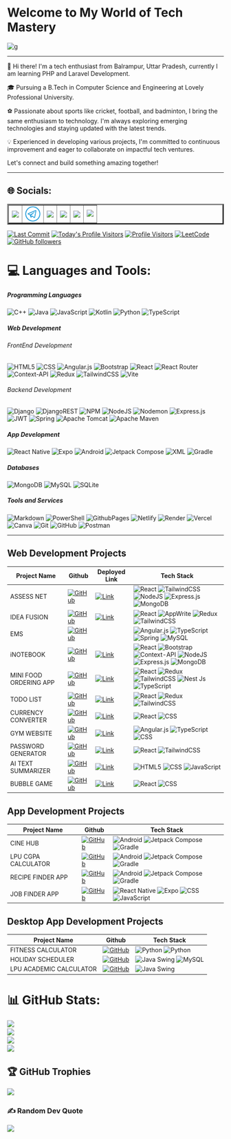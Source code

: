 # Welcome to My World of Tech Mastery

![g](https://github.com/user-attachments/assets/86295a53-99e6-400f-ace4-ce49973570e3)


---

👋 Hi there! I'm a tech enthusiast from Balrampur, Uttar Pradesh, currently I am learning PHP and Laravel Development.

🎓 Pursuing a B.Tech in Computer Science and Engineering at Lovely Professional University. 

⚽ Passionate about sports like cricket, football, and badminton, I bring the same enthusiasm to technology. I'm always exploring emerging technologies and staying updated with the latest trends.

💡 Experienced in developing various projects, I'm committed to continuous improvement and eager to collaborate on impactful tech ventures.

Let's connect and build something amazing together!

---

## 🌐 Socials:
<table border="3" radius="20">
    <td><a href="https://wa.me/7237890715" target="_blank"> <img align="center" src="https://user-images.githubusercontent.com/74038190/235294019-40007353-6219-4ec5-b661-b3c35136dd0b.gif" width="45px" /> </a></td>
    <td><a href="https://t.me/Skp3214" target="_blank"> <img align="center" src="https://github.com/AkashSingh3031/AkashSingh3031/blob/main/images/Social%20Media/telegram(color).png" width="35px" /> </a></td>
    <td><a href="https://www.linkedin.com/in/skp3214/" target="_blank"> <img align="center" src="https://user-images.githubusercontent.com/74038190/235294012-0a55e343-37ad-4b0f-924f-c8431d9d2483.gif" width="45px" /> </a></td>
    <td><a href="https://www.instagram.com/skprajapati3215/" target="_blank"> <img align="center" src="https://user-images.githubusercontent.com/74038190/235294013-a33e5c43-a01c-43f6-b44d-a406d8b4ab75.gif" width="45px" /> </a></td>
    <td><a href="https://twitter.com/skp3214" target="_blank"> <img align="center" src="https://user-images.githubusercontent.com/74038190/235294011-b8074c31-9097-4a65-a594-4151b58743a8.gif" width="45px" /> </a></td>
    <td><a href="https://mail.google.com/mail/u/0/?fs=1&to=skprajapati3214@gmail.com&tf=cm" target="_blank">  <img src="https://img.icons8.com/?size=100&id=P7UIlhbpWzZm&format=png&color=000000" width="35px"/> </a></td>
</table>


[![Last Commit](https://custom-icon-badges.demolab.com/github/last-commit/skp3214/skp3214?style=plastic&logo=history)](https://github.com/skp3214/skp3214/commits/master)
[![Today's Profile Visitors](https://hits.sh/github.com/skp3214/skp3214.svg?view=today-total&label=Today's%20Profile%20View&extraCount=0&labelColor=fe3757&logo=github)](https://github.com/skp3214)
[![Profile Visitors](https://hits.sh/github.com/skp3214/skp3214.svg?label=Total%20Profile%20View&extraCount=0&color=fe3757&labelColor=bf11cc&logo=github)](https://github.com/Nilesh-0203)
[![LeetCode](https://img.shields.io/badge/dynamic/json?style=flat&labelColor=orange&logo=leetcode&logoColor=black&label=Solved&query=solvedOverTotal&url=https://leetcode-badge.vercel.app/api/users/skprajapati3214)](https://leetcode.com/skprajapati3214/)
[![GitHub followers](https://custom-icon-badges.demolab.com/github/followers/skp3214?style=social&logo=followers)](https://github.com/skp3214?tab=followers)

# 💻 Languages and Tools:

##### Programming Languages
![C++](https://img.shields.io/badge/c++-%2300599C.svg?style=for-the-badge&logo=c%2B%2B&logoColor=white)
![Java](https://img.shields.io/badge/java-%23ED8B00.svg?style=for-the-badge&logo=openjdk&logoColor=white) 
![JavaScript](https://img.shields.io/badge/javascript-%23323330.svg?style=for-the-badge&logo=javascript&logoColor=%23F7DF1E) 
![Kotlin](https://img.shields.io/badge/kotlin-%237F52FF.svg?style=for-the-badge&logo=kotlin&logoColor=white)
![Python](https://img.shields.io/badge/python-3670A0?style=for-the-badge&logo=python&logoColor=ffdd54) 
![TypeScript](https://img.shields.io/badge/typescript-%23007ACC.svg?style=for-the-badge&logo=typescript&logoColor=white) 

##### Web Development
###### FrontEnd Development
 ![HTML5](https://img.shields.io/badge/html5-%23E34F26.svg?style=for-the-badge&logo=html5&logoColor=white) 
![CSS](https://img.shields.io/badge/css3-%2300599C.svg?style=for-the-badge&logo=css3&logoColor=white) 
![Angular.js](https://img.shields.io/badge/angular.js-%23E23237.svg?style=for-the-badge&logo=angularjs&logoColor=white) 
![Bootstrap](https://img.shields.io/badge/bootstrap-%238511FA.svg?style=for-the-badge&logo=bootstrap&logoColor=white) 
 ![React](https://img.shields.io/badge/react-%2320232a.svg?style=for-the-badge&logo=react&logoColor=%2361DAFB) 
 ![React Router](https://img.shields.io/badge/React_Router-CA4245?style=for-the-badge&logo=react-router&logoColor=white) 
 ![Context-API](https://img.shields.io/badge/Context--Api-000000?style=for-the-badge&logo=react)
 ![Redux](https://img.shields.io/badge/redux-%23593d88.svg?style=for-the-badge&logo=redux&logoColor=white)
 ![TailwindCSS](https://img.shields.io/badge/tailwindcss-%2338B2AC.svg?style=for-the-badge&logo=tailwind-css&logoColor=white) 
 ![Vite](https://img.shields.io/badge/vite-%23646CFF.svg?style=for-the-badge&logo=vite&logoColor=white)

###### Backend Development
 ![Django](https://img.shields.io/badge/django-%23092E20.svg?style=for-the-badge&logo=django&logoColor=white) 
 ![DjangoREST](https://img.shields.io/badge/DJANGO-REST-ff1709?style=for-the-badge&logo=django&logoColor=white&color=ff1709&labelColor=gray)
 ![NPM](https://img.shields.io/badge/NPM-%23CB3837.svg?style=for-the-badge&logo=npm&logoColor=white) 
 ![NodeJS](https://img.shields.io/badge/node.js-6DA55F?style=for-the-badge&logo=node.js&logoColor=white) 
 ![Nodemon](https://img.shields.io/badge/NODEMON-%23323330.svg?style=for-the-badge&logo=nodemon&logoColor=%BBDEAD)
 ![Express.js](https://img.shields.io/badge/express.js-%23404d59.svg?style=for-the-badge&logo=express&logoColor=%2361DAFB)
 ![JWT](https://img.shields.io/badge/JWT-black?style=for-the-badge&logo=JSON%20web%20tokens)
  ![Spring](https://img.shields.io/badge/spring-%236DB33F.svg?style=for-the-badge&logo=spring&logoColor=white)  ![Apache Tomcat](https://img.shields.io/badge/apache%20tomcat-%23F8DC75.svg?style=for-the-badge&logo=apache-tomcat&logoColor=black) ![Apache Maven](https://img.shields.io/badge/Apache%20Maven-C71A36?style=for-the-badge&logo=Apache%20Maven&logoColor=white)

##### App Development
 ![React Native](https://img.shields.io/badge/react_native-%2320232a.svg?style=for-the-badge&logo=react&logoColor=%2361DAFB) 
  ![Expo](https://img.shields.io/badge/expo-1C1E24?style=for-the-badge&logo=expo&logoColor=#D04A37)
  ![Android](https://img.shields.io/badge/Android-38b000.svg?style=for-the-badge&logo=Android&logoColor=white)
  ![Jetpack Compose](https://img.shields.io/badge/jetpack-compose-3772ff.svg?style=for-the-badge&logo=jetpack-compose&logoColor=70e000)
![XML](https://img.shields.io/badge/xml-pink.svg?style=for-the-badge&logo=XML&logoColor=white)
  ![Gradle](https://img.shields.io/badge/Gradle-02303A.svg?style=for-the-badge&logo=Gradle&logoColor=white)

##### Databases
![MongoDB](https://img.shields.io/badge/MongoDB-%234ea94b.svg?style=for-the-badge&logo=mongodb&logoColor=white) ![MySQL](https://img.shields.io/badge/mysql-4479A1.svg?style=for-the-badge&logo=mysql&logoColor=white) ![SQLite](https://img.shields.io/badge/sqlite-%2307405e.svg?style=for-the-badge&logo=sqlite&logoColor=white)

##### Tools and Services
 ![Markdown](https://img.shields.io/badge/markdown-%23000000.svg?style=for-the-badge&logo=markdown&logoColor=white) ![PowerShell](https://img.shields.io/badge/PowerShell-%235391FE.svg?style=for-the-badge&logo=powershell&logoColor=white) ![GithubPages](https://img.shields.io/badge/github%20pages-121013?style=for-the-badge&logo=github&logoColor=white) ![Netlify](https://img.shields.io/badge/netlify-%23000000.svg?style=for-the-badge&logo=netlify&logoColor=#00C7B7) ![Render](https://img.shields.io/badge/Render-%46E3B7.svg?style=for-the-badge&logo=render&logoColor=white) ![Vercel](https://img.shields.io/badge/vercel-%23000000.svg?style=for-the-badge&logo=vercel&logoColor=white)    ![Canva](https://img.shields.io/badge/Canva-%2300C4CC.svg?style=for-the-badge&logo=Canva&logoColor=white) ![Git](https://img.shields.io/badge/git-%23F05033.svg?style=for-the-badge&logo=git&logoColor=white) ![GitHub](https://img.shields.io/badge/github-%23121011.svg?style=for-the-badge&logo=github&logoColor=white)  ![Postman](https://img.shields.io/badge/Postman-FF6C37?style=for-the-badge&logo=postman&logoColor=white)

----

## Web Development Projects

| Project Name |Github | Deployed Link | Tech Stack| 
|---------------|---------------|---------------|---------------|
|ASSESS NET | [![GitHub](https://img.shields.io/badge/github%20Repo-%23121011.svg?style=for-the-badge&logo=github&logoColor=white)](https://github.com/skp3214/AssessNet-CipherSchools.git)  | [![Link](https://img.shields.io/badge/Click%20Here-%235391FE.svg?style=for-the-badge&logo=powershell&logoColor=white)](https://assessnet.vercel.app/)  | ![React](https://img.shields.io/badge/react-%2320232a.svg?style=for-the-badge&logo=react&logoColor=%2361DAFB) ![TailwindCSS](https://img.shields.io/badge/tailwindcss-%2338B2AC.svg?style=for-the-badge&logo=tailwind-css&logoColor=white)  ![NodeJS](https://img.shields.io/badge/node.js-6DA55F?style=for-the-badge&logo=node.js&logoColor=white)  ![Express.js](https://img.shields.io/badge/express.js-%23404d59.svg?style=for-the-badge&logo=express&logoColor=%2361DAFB) ![MongoDB](https://img.shields.io/badge/MongoDB-%234ea94b.svg?style=for-the-badge&logo=mongodb&logoColor=white)|
|IDEA FUSION | [![GitHub](https://img.shields.io/badge/github%20Repo-%23121011.svg?style=for-the-badge&logo=github&logoColor=white)](https://github.com/skp3214/IdeaFusion.git)  | [![Link](https://img.shields.io/badge/Click%20Here-%235391FE.svg?style=for-the-badge&logo=powershell&logoColor=white)](https://ideafusion.vercel.app/)  | ![React](https://img.shields.io/badge/react-%2320232a.svg?style=for-the-badge&logo=react&logoColor=%2361DAFB) ![AppWrite](https://img.shields.io/badge/appwrite-f72585?style=for-the-badge&logo=appwrite&logoColor=white)  ![Redux](https://img.shields.io/badge/redux%20toolkit-%23593d88.svg?style=for-the-badge&logo=redux&logoColor=white) ![TailwindCSS](https://img.shields.io/badge/tailwindcss-%2338B2AC.svg?style=for-the-badge&logo=tailwind-css&logoColor=white)|
|EMS | [![GitHub](https://img.shields.io/badge/github%20Repo-%23121011.svg?style=for-the-badge&logo=github&logoColor=white)](https://github.com/skp3214/EMS.git)  |   | ![Angular.js](https://img.shields.io/badge/angular.js-%23E23237.svg?style=for-the-badge&logo=angularjs&logoColor=white) ![TypeScript](https://img.shields.io/badge/typescript-%23007ACC.svg?style=for-the-badge&logo=typescript&logoColor=white)   ![Spring](https://img.shields.io/badge/spring%20Boot-%236DB33F.svg?style=for-the-badge&logo=spring&logoColor=white) ![MySQL](https://img.shields.io/badge/mysql-4479A1.svg?style=for-the-badge&logo=mysql&logoColor=white)|
|iNOTEBOOK | [![GitHub](https://img.shields.io/badge/github%20Repo-%23121011.svg?style=for-the-badge&logo=github&logoColor=white)](https://github.com/skp3214/iNoteBook.git)  | [![Link](https://img.shields.io/badge/Click%20Here-%235391FE.svg?style=for-the-badge&logo=powershell&logoColor=white)](https://inotebook-live.vercel.app/)  | ![React](https://img.shields.io/badge/react-%2320232a.svg?style=for-the-badge&logo=react&logoColor=%2361DAFB) ![Bootstrap](https://img.shields.io/badge/bootstrap-%238511FA.svg?style=for-the-badge&logo=bootstrap&logoColor=white)  ![Context-API](https://img.shields.io/badge/Context--Api-000000?style=for-the-badge&logo=react)  ![NodeJS](https://img.shields.io/badge/node.js-6DA55F?style=for-the-badge&logo=node.js&logoColor=white)  ![Express.js](https://img.shields.io/badge/express.js-%23404d59.svg?style=for-the-badge&logo=express&logoColor=%2361DAFB) ![MongoDB](https://img.shields.io/badge/MongoDB-%234ea94b.svg?style=for-the-badge&logo=mongodb&logoColor=white)|
|MINI FOOD ORDERING APP | [![GitHub](https://img.shields.io/badge/github%20Repo-%23121011.svg?style=for-the-badge&logo=github&logoColor=white)](https://github.com/skp3214/MiniFoodOrderingApp-React-NestJs.git)  | [![Link](https://img.shields.io/badge/Click%20Here-%235391FE.svg?style=for-the-badge&logo=powershell&logoColor=white)](https://mini-food-ordering-app-react-nest-js.vercel.app/)  | ![React](https://img.shields.io/badge/react-%2320232a.svg?style=for-the-badge&logo=react&logoColor=%2361DAFB)  ![Redux](https://img.shields.io/badge/redux%20toolkit-%23593d88.svg?style=for-the-badge&logo=redux&logoColor=white) ![TailwindCSS](https://img.shields.io/badge/tailwindcss-%2338B2AC.svg?style=for-the-badge&logo=tailwind-css&logoColor=white) ![Nest Js](https://img.shields.io/badge/nest.js-d81159.svg?style=for-the-badge&logo=nestjs&logoColor=white) ![TypeScript](https://img.shields.io/badge/typescript-%23007ACC.svg?style=for-the-badge&logo=typescript&logoColor=white) |
|TODO LIST | [![GitHub](https://img.shields.io/badge/github%20Repo-%23121011.svg?style=for-the-badge&logo=github&logoColor=white)](https://github.com/skp3214/redux-toolkit-todo-list.git)  | [![Link](https://img.shields.io/badge/Click%20Here-%235391FE.svg?style=for-the-badge&logo=powershell&logoColor=white)](https://skp3214-todo-list.vercel.app/)  | ![React](https://img.shields.io/badge/react-%2320232a.svg?style=for-the-badge&logo=react&logoColor=%2361DAFB)  ![Redux](https://img.shields.io/badge/redux%20Toolkit-%23593d88.svg?style=for-the-badge&logo=redux&logoColor=white) ![TailwindCSS](https://img.shields.io/badge/tailwindcss-%2338B2AC.svg?style=for-the-badge&logo=tailwind-css&logoColor=white)|
|CURRENCY CONVERTER | [![GitHub](https://img.shields.io/badge/github%20Repo-%23121011.svg?style=for-the-badge&logo=github&logoColor=white)](https://github.com/skp3214/currency-converter.git)  | [![Link](https://img.shields.io/badge/Click%20Here-%235391FE.svg?style=for-the-badge&logo=powershell&logoColor=white)](https://currency-converter-react-js-eight.vercel.app/)  | ![React](https://img.shields.io/badge/react-%2320232a.svg?style=for-the-badge&logo=react&logoColor=%2361DAFB) ![CSS](https://img.shields.io/badge/css3-%2300599C.svg?style=for-the-badge&logo=css3&logoColor=white)|
|GYM WEBSITE | [![GitHub](https://img.shields.io/badge/github%20Repo-%23121011.svg?style=for-the-badge&logo=github&logoColor=white)](https://github.com/skp3214/GymWebsite-AngularJs.git)  | [![Link](https://img.shields.io/badge/Click%20Here-%235391FE.svg?style=for-the-badge&logo=powershell&logoColor=white)](https://anydayfitness.netlify.app/)|![Angular.js](https://img.shields.io/badge/angular.js-%23E23237.svg?style=for-the-badge&logo=angularjs&logoColor=white) ![TypeScript](https://img.shields.io/badge/typescript-%23007ACC.svg?style=for-the-badge&logo=typescript&logoColor=white) ![CSS](https://img.shields.io/badge/css3-%2300599C.svg?style=for-the-badge&logo=css3&logoColor=white)|
|PASSWORD GENERATOR | [![GitHub](https://img.shields.io/badge/github%20Repo-%23121011.svg?style=for-the-badge&logo=github&logoColor=white)](https://github.com/skp3214/PasswordGenerator.git)|[![Link](https://img.shields.io/badge/Click%20Here-%235391FE.svg?style=for-the-badge&logo=powershell&logoColor=white)](https://password-designer.netlify.app/)| ![React](https://img.shields.io/badge/react-%2320232a.svg?style=for-the-badge&logo=react&logoColor=%2361DAFB) ![TailwindCSS](https://img.shields.io/badge/tailwindcss-%2338B2AC.svg?style=for-the-badge&logo=tailwind-css&logoColor=white)|
|AI TEXT SUMMARIZER | [![GitHub](https://img.shields.io/badge/github%20Repo-%23121011.svg?style=for-the-badge&logo=github&logoColor=white)](https://github.com/skp3214/AI-Text-Summarizer-App.git)|[![Link](https://img.shields.io/badge/Click%20Here-%235391FE.svg?style=for-the-badge&logo=powershell&logoColor=white)](https://ai-text-summarizer-app.onrender.com/)|  ![HTML5](https://img.shields.io/badge/html5-%23E34F26.svg?style=for-the-badge&logo=html5&logoColor=white) ![CSS](https://img.shields.io/badge/css3-%2300599C.svg?style=for-the-badge&logo=css3&logoColor=white) ![JavaScript](https://img.shields.io/badge/javascript-%23323330.svg?style=for-the-badge&logo=javascript&logoColor=%23F7DF1E) |
|BUBBLE GAME | [![GitHub](https://img.shields.io/badge/github%20Repo-%23121011.svg?style=for-the-badge&logo=github&logoColor=white)](https://github.com/skp3214/bubble-game.git)|[![Link](https://img.shields.io/badge/Click%20Here-%235391FE.svg?style=for-the-badge&logo=powershell&logoColor=white)](https://bubble-game-react-js.vercel.app/)|  ![React](https://img.shields.io/badge/react-%2320232a.svg?style=for-the-badge&logo=react&logoColor=%2361DAFB) ![CSS](https://img.shields.io/badge/css3-%2300599C.svg?style=for-the-badge&logo=css3&logoColor=white) |

## App Development Projects

| Project Name |Github | Tech Stack| 
|---------------|---------------|---------------|
|CINE HUB | [![GitHub](https://img.shields.io/badge/github%20Repo-%23121011.svg?style=for-the-badge&logo=github&logoColor=white)](https://github.com/skp3214/CineHub.git)  |   ![Android](https://img.shields.io/badge/Android-38b000.svg?style=for-the-badge&logo=Android&logoColor=white)   ![Jetpack Compose](https://img.shields.io/badge/jetpack-compose-3772ff.svg?style=for-the-badge&logo=jetpack-compose&logoColor=70e000)   ![Gradle](https://img.shields.io/badge/Gradle-02303A.svg?style=for-the-badge&logo=Gradle&logoColor=white)|
|LPU CGPA CALCULATOR | [![GitHub](https://img.shields.io/badge/github%20Repo-%23121011.svg?style=for-the-badge&logo=github&logoColor=white)](https://github.com/skp3214/LPUCgpaCalc-JetpackComposeProject.git)  |   ![Android](https://img.shields.io/badge/Android-38b000.svg?style=for-the-badge&logo=Android&logoColor=white)   ![Jetpack Compose](https://img.shields.io/badge/jetpack-compose-3772ff.svg?style=for-the-badge&logo=jetpack-compose&logoColor=70e000)   ![Gradle](https://img.shields.io/badge/Gradle-02303A.svg?style=for-the-badge&logo=Gradle&logoColor=white)|
|RECIPE FINDER APP | [![GitHub](https://img.shields.io/badge/github%20Repo-%23121011.svg?style=for-the-badge&logo=github&logoColor=white)](https://github.com/skp3214/RecipeFinderApp.git)  |   ![Android](https://img.shields.io/badge/Android-38b000.svg?style=for-the-badge&logo=Android&logoColor=white)   ![Jetpack Compose](https://img.shields.io/badge/jetpack-compose-3772ff.svg?style=for-the-badge&logo=jetpack-compose&logoColor=70e000)   ![Gradle](https://img.shields.io/badge/Gradle-02303A.svg?style=for-the-badge&logo=Gradle&logoColor=white)|
|JOB FINDER APP | [![GitHub](https://img.shields.io/badge/github%20Repo-%23121011.svg?style=for-the-badge&logo=github&logoColor=white)](https://github.com/skp3214/Job-Finder-App.git)  |  ![React Native](https://img.shields.io/badge/react_native-%2320232a.svg?style=for-the-badge&logo=react&logoColor=%2361DAFB)   ![Expo](https://img.shields.io/badge/expo-1C1E24?style=for-the-badge&logo=expo&logoColor=#D04A37) ![CSS](https://img.shields.io/badge/css3-%2300599C.svg?style=for-the-badge&logo=css3&logoColor=white) ![JavaScript](https://img.shields.io/badge/javascript-%23323330.svg?style=for-the-badge&logo=javascript&logoColor=%23F7DF1E)|

## Desktop App Development Projects

| Project Name |Github | Tech Stack| 
|---------------|---------------|---------------|
|FITNESS CALCULATOR | [![GitHub](https://img.shields.io/badge/github%20Repo-%23121011.svg?style=for-the-badge&logo=github&logoColor=white)](https://github.com/skp3214/FitnessCalculator.git)  | ![Python](https://img.shields.io/badge/python-3670A0?style=for-the-badge&logo=python&logoColor=ffdd54) ![Python](https://img.shields.io/badge/tkinter-1b263b.svg?style=for-the-badge&logo=python&logoColor=white)|
|HOLIDAY SCHEDULER | [![GitHub](https://img.shields.io/badge/github%20Repo-%23121011.svg?style=for-the-badge&logo=github&logoColor=white)](https://github.com/skp3214/HolidayScheduler.git)  |![Java Swing](https://img.shields.io/badge/java-Swing-0077b6.svg?style=for-the-badge&logo=openjdk&logoColor=white) ![MySQL](https://img.shields.io/badge/mysql-4479A1.svg?style=for-the-badge&logo=mysql&logoColor=white) |
|LPU ACADEMIC CALCULATOR | [![GitHub](https://img.shields.io/badge/github%20Repo-%23121011.svg?style=for-the-badge&logo=github&logoColor=white)](https://github.com/skp3214/LPUAcademicCalculator.git)  |![Java Swing](https://img.shields.io/badge/java-Swing-0077b6.svg?style=for-the-badge&logo=openjdk&logoColor=white) |

# 📊 GitHub Stats:
![](https://github-readme-stats.vercel.app/api?username=skp3214&theme=flag-india&hide_border=false&include_all_commits=false&count_private=false)<br/>
![](https://github-readme-stats.vercel.app/api?username=skp3214&theme=flag-india&hide_border=false&include_all_commits=true&count_private=true)<br/>
![](https://github-readme-streak-stats.herokuapp.com/?user=skp3214&theme=flag-india&hide_border=false)<br/>
![](https://github-readme-stats.vercel.app/api/top-langs/?username=skp3214&theme=flag-india&hide_border=false&include_all_commits=false&count_private=false&layout=compact)

## 🏆 GitHub Trophies
![](https://github-profile-trophy.vercel.app/?username=skp3214&theme=dark&no-frame=false&no-bg=false&margin-w=4)

### ✍️ Random Dev Quote
![](https://quotes-github-readme.vercel.app/api?type=horizontal&theme=light)



